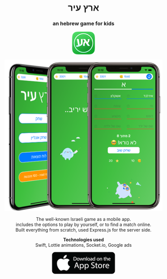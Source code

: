 <h1 align="center">ארץ עיר</h1>
<h3 align="center">an hebrew game for kids</h3>
<p align="center">
<img src="/images/icon1.png">
</p>
<p align="center">
<img src="/images/country_city_mocks.png" alt="screenshots">
</p>
<p align="center">
  The well-known Israeli game as a mobile app. </br>
  includes the options to play by yourself, or to find a match online. </br>
  Built everything from scratch, used Express.js for the server side. </br>
</p>
<p align="center">
<b>Technologies used</b>
</br>
Swift, Lottie animations, Socket.io, Google ads
</p>
<p align="center">
<a href="https://apps.apple.com/us/app/%D7%90%D7%A8%D7%A5-%D7%A2%D7%99%D7%A8/id1501330526"><img src="/images/apple-store-button.png" alt="app stote link"></a>
</p>
